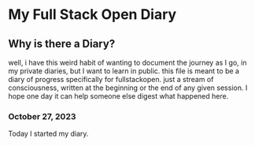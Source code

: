 # My Full Stack Open Diary

## Why is there a Diary?

well, i have this weird habit of wanting to document the journey as I go, in my private diaries, but I want to learn in public.  this file is meant to be a diary of progress specifically for fullstackopen.  just a stream of consciousness, written at the beginning or the end of any given session.  I hope one day it can help someone else digest what happened here.

### October 27, 2023
Today I started my diary.  